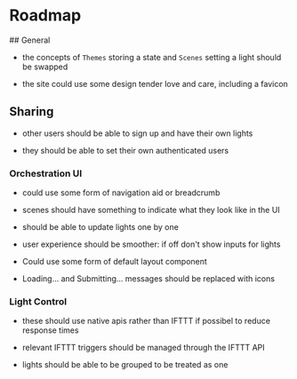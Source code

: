 # Roadmap

## General

- the concepts of `Themes` storing a state and `Scenes` setting a light should be swapped

- the site could use some design tender love and care, including a favicon


## Sharing

- other users should be able to sign up and have their own lights

- they should be able to set their own authenticated users


### Orchestration UI

- could use some form of navigation aid or breadcrumb

- scenes should have something to indicate what they look like in the UI

- should be able to update lights one by one

- user experience should be smoother: if off don't show inputs for lights

- Could use some form of default layout component

- Loading... and Submitting... messages should be replaced with icons


### Light Control

- these should use native apis rather than IFTTT if possibel to reduce response times

- relevant IFTTT triggers should be managed through the IFTTT API

- lights should be able to be grouped to be treated as one